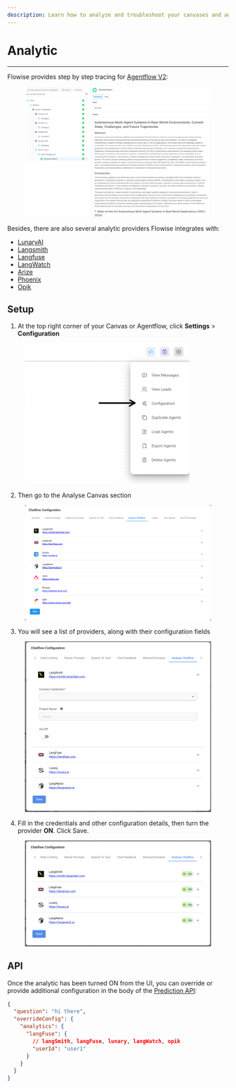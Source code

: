 ```yaml
---
description: Learn how to analyze and troubleshoot your canvases and agentflows
---
```


# Analytic

***

Flowise provides step by step tracing for [Agentflow V2](../agentflowv2.md):

<figure><img src="../../.gitbook/assets/image (332).png" alt=""><figcaption></figcaption></figure>

Besides, there are also several analytic providers Flowise integrates with:

* [LunaryAI](https://lunary.ai/)
* [Langsmith](https://smith.langchain.com/)
* [Langfuse](https://langfuse.com/)
* [LangWatch](https://langwatch.ai/)
* [Arize](https://arize.com/)
* [Phoenix](https://phoenix.arize.com/)
* [Opik](https://www.comet.com/site/products/opik/)

## Setup

1. At the top right corner of your Canvas or Agentflow, click **Settings** > **Configuration**

<figure><img src="../../.gitbook/assets/analytic-1.webp" alt="Screenshot of user clicking in the configuration menu" width="375"><figcaption></figcaption></figure>

2. Then go to the Analyse Canvas section

<figure><img src="../../.gitbook/assets/analytic-2.png" alt="Screenshot of the Analyse Canvas section with the different Analytics providers"><figcaption></figcaption></figure>

3. You will see a list of providers, along with their configuration fields

<figure><img src="../../.gitbook/assets/image (82).png" alt="Screenshot of an analytics provider with credentials fields expanded"><figcaption></figcaption></figure>

4. Fill in the credentials and other configuration details, then turn the provider **ON**. Click Save.

<figure><img src="../../.gitbook/assets/image (83).png" alt="Screenshot of analytics providers enabled"><figcaption></figcaption></figure>

## API

Once the analytic has been turned ON from the UI, you can override or provide additional configuration in the body of the [Prediction API](api.md#prediction-api):

```json
{
  "question": "hi there",
  "overrideConfig": {
    "analytics": {
      "langFuse": {
        // langSmith, langFuse, lunary, langWatch, opik
        "userId": "user1"
      }
    }
  }
}
```
